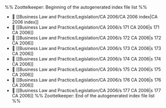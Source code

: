 %% Zoottelkeeper: Beginning of the autogenerated index file list  %%
- 📄 [[Business Law and Practice/Legislation/CA 2006/CA 2006 index|CA 2006 index]]
- 📄 [[Business Law and Practice/Legislation/CA 2006/s 171 CA 2006|s 171 CA 2006]]
- 📄 [[Business Law and Practice/Legislation/CA 2006/s 172 CA 2006|s 172 CA 2006]]
- 📄 [[Business Law and Practice/Legislation/CA 2006/s 173 CA 2006|s 173 CA 2006]]
- 📄 [[Business Law and Practice/Legislation/CA 2006/s 174 CA 2006|s 174 CA 2006]]
- 📄 [[Business Law and Practice/Legislation/CA 2006/s 175 CA 2006|s 175 CA 2006]]
- 📄 [[Business Law and Practice/Legislation/CA 2006/s 176 CA 2006|s 176 CA 2006]]
- 📄 [[Business Law and Practice/Legislation/CA 2006/s 177 CA 2006|s 177 CA 2006]]
%% Zoottelkeeper: End of the autogenerated index file list  %%
